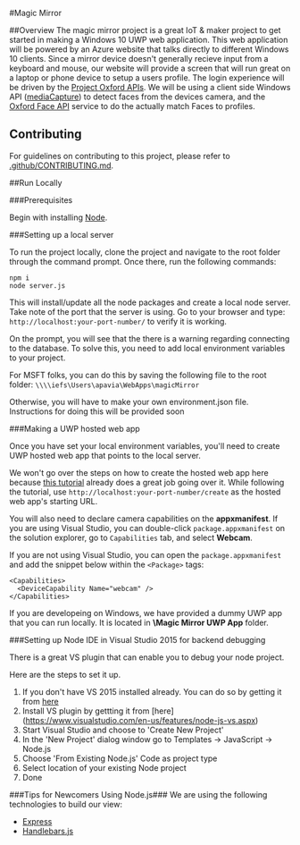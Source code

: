 #Magic Mirror

##Overview
The magic mirror project is a great IoT & maker project to get started in making a Windows 10 UWP web application. This web application will be powered by an Azure website that talks directly to different Windows 10 clients. Since a mirror device doesn't generally recieve input from a keyboard and mouse, our website will provide a screen that will run great on a laptop or phone device to setup a users profile. The login experience will be driven by the [Project Oxford APIs](https://www.projectoxford.ai/). We will be using a client side Windows API ([mediaCapture](https://msdn.microsoft.com/en-us/library/windows/apps/windows.media.capture.aspx)) to detect faces from the devices camera, and the [Oxford Face API](https://www.projectoxford.ai/face) service to do the actually match Faces to profiles.

## Contributing

For guidelines on contributing to this project, please refer to [.github/CONTRIBUTING.md](.github/CONTRIBUTING.md).

##Run Locally

###Prerequisites

Begin with installing [Node](https://nodejs.org/en/).

###Setting up a local server

To run the project locally, clone the project and navigate to the root folder through the command prompt. Once there, run the following commands:
```
npm i
node server.js
```
This will install/update all the node packages and create a local node server. Take note of the port that the server is using. Go to your browser and type: `http://localhost:your-port-number/` to verify it is working.

On the prompt, you will see that the there is a warning regarding connecting to the database. To solve this, you need to add local environment variables to your project.

For MSFT folks, you can do this by saving the following file to the root folder: `\\\\iefs\Users\apavia\WebApps\magicMirror`

Otherwise, you will have to make your own environment.json file. Instructions for doing this will be provided soon

###Making a UWP hosted web app

Once you have set your local environment variables, you'll need to create UWP hosted web app that points to the local server.

We won't go over the steps on how to create the hosted web app here because [this tutorial](http://microsoftedge.github.io/WebAppsDocs/en-US/win10/CreateHWA.htm) already does a great job going over it. While following the tutorial, use `http://localhost:your-port-number/create` as the hosted web app's starting URL.

You will also need to declare camera capabilities on the **appxmanifest**. If you are using Visual Studio, you can double-click `package.appxmanifest` on the solution explorer, go to `Capabilities` tab, and select **Webcam**.

If you are not using Visual Studio, you can open the `package.appxmanifest` and add the snippet below within the `<Package>` tags:
```
<Capabilities>
  <DeviceCapability Name="webcam" />
</Capabilities>
```

If you are developeing on Windows, we have provided a dummy UWP app that you can run locally. It is located in **\Magic Mirror UWP App** folder.

###Setting up Node IDE in Visual Studio 2015 for backend debugging

There is a great VS plugin that can enable you to debug your node project.

Here are the steps to set it up.

1. If you don't have VS 2015 installed already. You can do so by getting it from [here](https://www.visualstudio.com/downloads/download-visual-studio-vs)
2. Install VS plugin by gettting it from [here] (https://www.visualstudio.com/en-us/features/node-js-vs.aspx)
3. Start Visual Studio and choose to 'Create New Project'
4. In the 'New Project' dialog window go to Templates -> JavaScript -> Node.js
5. Choose 'From Existing Node.js' Code as project type
6. Select location of your existing Node project
7. Done


###Tips for Newcomers Using Node.js###
We are using the following technologies to build our view:

* [Express](http://expressjs.com/)
* [Handlebars.js](http://handlebarsjs.com/)
